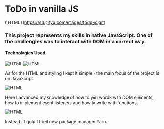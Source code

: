 # ToDo in vanilla JS 

![HTML] (https://s4.gifyu.com/images/todo-js.gif)

### This project represents my skills in native JavaScript. One of the challengies was to interact with DOM in a correct way. 

#### Technologies Used:
![HTML](https://img.shields.io/badge/-HTML5-red) ![HTML](https://img.shields.io/badge/-CSS3-blue) 

As for the HTML and styling I kept it simple - the main focus of the project is on JavaScript.

![HTML](https://img.shields.io/badge/-JAVASCRIPT-yellow)

Here I advanced my knowledge of how to you wordk with DOM elements, how to implement event listeners and how to write with functions.

![HTML](https://img.shields.io/badge/-YARN-pink) 

Instead of gulp I tried new package manager Yarn. 


